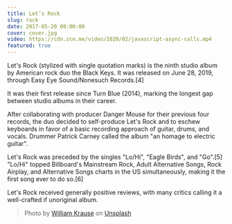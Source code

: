 ```yaml
---
title: Let’s Rock
slug: rock
date: 2017-05-20 00:00:00
cover: cover.jpg
video: https://cdn.zce.me/video/2020/02/javascript-async-calls.mp4
featured: true
---
```


Let's Rock (stylized with single quotation marks) is the ninth studio album by American rock duo the Black Keys. It was released on June 28, 2019, through Easy Eye Sound/Nonesuch Records.[4]

It was their first release since Turn Blue (2014), marking the longest gap between studio albums in their career.

After collaborating with producer Danger Mouse for their previous four records, the duo decided to self-produce Let's Rock and to eschew keyboards in favor of a basic recording approach of guitar, drums, and vocals. Drummer Patrick Carney called the album "an homage to electric guitar".

Let's Rock was preceded by the singles "Lo/Hi", "Eagle Birds", and "Go".[5] "Lo/Hi" topped Billboard's Mainstream Rock, Adult Alternative Songs, Rock Airplay, and Alternative Songs charts in the US simultaneously, making it the first song ever to do so.[6]

Let's Rock received generally positive reviews, with many critics calling it a well-crafted if unoriginal album.

> Photo by [William Krause](https://unsplash.com/@williamk) on [Unsplash](https://unsplash.com)
